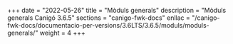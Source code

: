 +++
date        = "2022-05-26"
title       = "Mòduls generals"
description = "Mòduls generals Canigó 3.6.5"
sections    = "canigo-fwk-docs"
enllac		= "/canigo-fwk-docs/documentacio-per-versions/3.6LTS/3.6.5/moduls/moduls-generals/"
weight		= 4
+++
